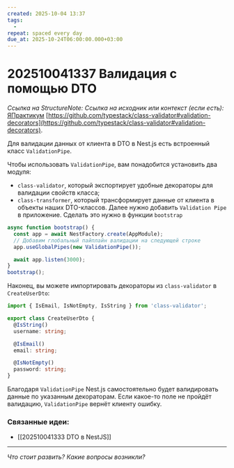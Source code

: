 ```yaml
---
created: 2025-10-04 13:37
tags:
  -
repeat: spaced every day
due_at: 2025-10-24T06:00:00.000+03:00
---
```

# 202510041337 Валидация с помощью DTO

*Ссылка на StructureNote:*
*Ссылка на исходник или контекст (если есть):* [ЯПрактикум](https://practicum.yandex.ru/learn/backend-nodejs/courses/a4214ab0-2146-4152-b90e-651bf4c7ca5e/sprints/564244/topics/1df920a3-5c6a-4fcd-884c-0f66136c2b56/lessons/d77622ea-f32d-42fa-999d-bfba555dae7d/)  [https://github.com/typestack/class-validator#validation-decorators](https://github.com/typestack/class-validator#validation-decorators).

Для валидации данных от клиента в DTO в Nest.js есть встроенный класс `ValidationPipe`.

Чтобы использовать `ValidationPipe`, вам понадобится установить два модуля:

- `class-validator`, который экспортирует удобные декораторы для валидации свойств класса;
- `class-transformer`, который трансформирует данные от клиента в объекты наших DTO-классов.
Далее нужно добавить `Validation Pipe` в приложение. Сделать это нужно в функции `bootstrap`

```ts
async function bootstrap() {
  const app = await NestFactory.create(AppModule);
  // Добавим глобальный пайплайн валидации на следующей строке
  app.useGlobalPipes(new ValidationPipe());

  await app.listen(3000);
}
bootstrap();
```

Наконец, вы можете импортировать декораторы из `class-validator` в `CreateUserDto`:

```ts
import { IsEmail, IsNotEmpty, IsString } from 'class-validator';

export class CreateUserDto {
  @IsString()
  username: string;

  @IsEmail()
  email: string;

  @IsNotEmpty()
  password: string;
}
```

Благодаря `ValidationPipe` Nest.js самостоятельно будет валидировать данные по указанным декораторам. Если какое-то поле не пройдёт валидацию, `ValidationPipe` вернёт клиенту ошибку.

### Связанные идеи:

* [[202510041333 DTO в NestJS]]
---

*Что стоит развить? Какие вопросы возникли?*
